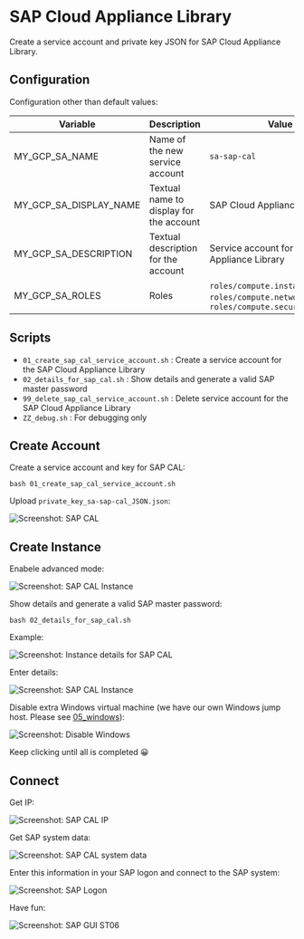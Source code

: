 # SAP Cloud Appliance Library

Create a service account and private key JSON for SAP Cloud Appliance Library.

## Configuration

Configuration other than default values:

| Variable | Description | Value |
|----------|-------------|-------|
| MY_GCP_SA_NAME | Name of the new service account | `sa-sap-cal` |
| MY_GCP_SA_DISPLAY_NAME | Textual name to display for the account | SAP Cloud Appliance Library |
| MY_GCP_SA_DESCRIPTION | Textual description for the account | Service account for SAP Cloud Appliance Library |
| MY_GCP_SA_ROLES | Roles | `roles/compute.instanceAdmin.v1`, `roles/compute.networkAdmin`, `roles/compute.securityAdmin` |


## Scripts

* `01_create_sap_cal_service_account.sh` : Create a service account for the SAP Cloud Appliance Library
* `02_details_for_sap_cal.sh`            : Show details and generate a valid SAP master password
* `99_delete_sap_cal_service_account.sh` : Delete service account for the SAP Cloud Appliance Library
* `ZZ_debug.sh`                          : For debugging only

## Create Account

Create a service account and key for SAP CAL:

```shell
bash 01_create_sap_cal_service_account.sh
```

Upload `private_key_sa-sap-cal_JSON.json`:

![Screenshot: SAP CAL](../images/sap_cal_json.jpg)

## Create Instance

Enabele advanced mode:

![Screenshot: SAP CAL Instance](../images/cal-1-advanced.png)

Show details and generate a valid SAP master password:

```shell
bash 02_details_for_sap_cal.sh
```

Example:

![Screenshot: Instance details for SAP CAL](../images/cal-2-details.png)

Enter details:

![Screenshot: SAP CAL Instance](../images/cal-3-enter-details.png)

Disable extra Windows virtual machine (we have our own Windows jump host. Please see [05_windows](../05_windows/)):

![Screenshot: Disable Windows](../images/cal-4-disable-windows.png)

Keep clicking until all is completed 😀

## Connect

Get IP:

![Screenshot: SAP CAL IP](../images/cal-5-vm-ip.png)

Get SAP system data:

![Screenshot: SAP CAL system data](../images/cal-6-passwords.png)

Enter this information in your SAP logon and connect to the SAP system:

![Screenshot: SAP Logon](../images/cal-7-sapgui-s4h.png)

Have fun:

![Screenshot: SAP GUI ST06](../images/cal-8-s4h-st06.png)